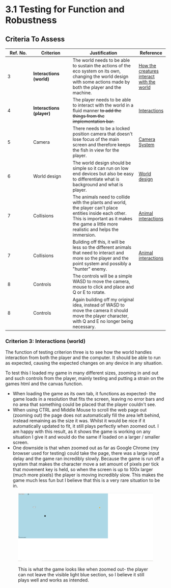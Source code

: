 # 3.1 Testing for Function and Robustness

## Criteria To Assess

<table><thead><tr><th width="109">Ref. No.</th><th width="139">Criterion</th><th width="290">Justification</th><th>Reference</th></tr></thead><tbody><tr><td>3</td><td><strong>Interactions (world)</strong></td><td>The world needs to be able to sustain the actions of the eco system on its own, changing the world design with some actions made by both the player and the machine. </td><td><a href="../analysis/1.3-research-the-problem.md#how-the-creatures-interact-with-the-world">How the creatures interact with the world</a></td></tr><tr><td>4</td><td><strong>Interactions (player)</strong></td><td>The player needs to be able to interact with the world in a fluid manner <del>to add the things from the implementation bar.</del></td><td><a href="../analysis/1.4a-features-of-the-proposed-solution.md#interactions">Interactions</a></td></tr><tr><td>5</td><td>Camera </td><td>There needs to be a locked position camera that doesn't lose focus of the main screen and therefore keeps the fish in view for the player. </td><td><a href="../analysis/1.4a-features-of-the-proposed-solution.md#camera-system">Camera System</a></td></tr><tr><td>6</td><td>World design</td><td>The world design should be simple so it can run on low end devices but also be easy to differentiate what is background and what is player.</td><td><a href="../analysis/1.3-research-the-problem.md#world-design-and-art-style">World design</a></td></tr><tr><td>7</td><td>Collisions</td><td>The animals need to collide with the plants and world, the player can't place entities inside each other. This is important as it makes the game a little more realistic and helps the immersion. </td><td><a href="../analysis/1.4a-features-of-the-proposed-solution.md#animal-interactions">Animal interactions</a></td></tr><tr><td>7</td><td>Collisions</td><td>Building off this, it will be less so the different animals that need to interact and more so the player and the point system and possibly a "hunter" enemy. </td><td><a href="../analysis/1.4a-features-of-the-proposed-solution.md#animal-interactions">Animal interactions</a></td></tr><tr><td>8</td><td>Controls</td><td>The controls will be a simple WASD to move the camera, mouse to click and place and Q or E to rotate.</td><td></td></tr><tr><td>8</td><td>Controls</td><td>Again building off my original idea, instead of WASD to move the camera it should move the player character, with Q and E no longer being necessary. </td><td></td></tr></tbody></table>

### Criterion 3: Interactions (world)

The function of testing criterion three is to see how the world handles interaction from both the player and the computer. It should be able to run as expected, causing the expected changes on any device in any situation.

To test this I loaded my game in many different sizes, zooming in and out and such controls from the player, mainly testing and putting a strain on the games html and the canvas function.&#x20;

* When loading the game as its own tab, it functions as expected- the game loads in a resolution that fits the screen, leaving no error bars and no area that something could be placed that the player couldn't see.&#x20;
* When using CTRL and Middle Mouse to scroll the web page out (zooming out) the page does not automatically fill the area left behind, instead remaining as the size it was. Whilst it would be nice if it automatically updated to fit, it still plays perfectly when zoomed out. I am happy with this result, as it shows the game is working on any situation I give it and would do the same if loaded on a larger / smaller screen.&#x20;
* One downside is that when zoomed out as far as Google Chrome (my browser used for testing) could take the page, there was a large input delay and the game ran incredibly slowly. Because the game is run off a system that makes the character move a set amount of pixels per tick that movement key is held, so when the screen is up to 100x larger (much more pixels) the player is moving incredibly slow. This makes the game much less fun but I believe that this is a very rare situation to be in.&#x20;

<figure><img src="../.gitbook/assets/image (15).png" alt=""><figcaption><p>This is what the game looks like when zoomed out- the player can not leave the visible light blue section, so I believe it still plays well and works as intended. </p></figcaption></figure>

